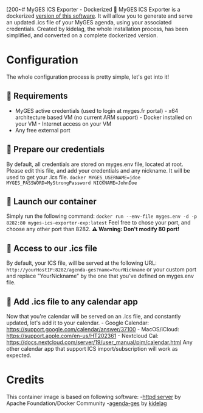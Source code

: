 [200~# MyGES ICS Exporter - Dockerized 🐳 MyGES ICS Exporter is a dockerized
[version of this software](https://github.com/kidelag/agenda-ges). It will allow you
to generate and serve an updated .ics file of your MyGES agenda, using your associated
credentials. Created by kidelag, the whole installation process, has been simplified,
and converted on a complete dockerized version.
# Configuration
The whole configuration process is pretty simple, let's get into it!
## 🧰 Requirements
- MyGES active credentials (used to login at myges.fr portal) - x64 architecture based
VM (no current ARM support) - Docker installed on your VM - Internet access on your VM
- Any free external port
## 🔑 Prepare our credentials
By default, all credentials are stored on myges.env file, located at root. Please edit
this file, and add your credentials and any nickname.  It will be used to get your
.ics file. ``` docker MYGES_USERNAME=jdoe MYGES_PASSWORD=MyStrongPassword
NICKNAME=JohnDoe ```
## 🚀 Launch our container
Simply run the following command: ```docker run --env-file myges.env -d -p 8282:80
myges-ics-exporter-exp:latest``` Feel free to chose your port, and choose any other
port than 8282. **⚠️ Warning: Don't modify 80 port!**
## 🔗 Access to our .ics file
By default, your ICS file, will be served at the following URL:
```http://yourHostIP:8282/agenda-ges?name=YourNickname``` or your custom port and replace "YourNickname" by the one that you've defined on myges.env file.
## 📅 Add .ics file to any calendar app
Now that you're calendar will be served on an .ics file, and constantly updated, let's
add it to your calendar. - Google Calendar:
https://support.google.com/calendar/answer/37100 - MacOS/iCloud:
https://support.apple.com/en-us/HT202361 - Nextcloud Cal:
https://docs.nextcloud.com/server/19/user_manual/pim/calendar.html Any other calendar
app that support ICS import/subscription will work as expected.
# Credits
This container image is based on following software: -[httpd
server](https://hub.docker.com/_/httpd) by Apache Foundation/Docker Community
-[agenda-ges](https://github.com/kidelag/agenda-ges) by
[kidelag](https://github.com/kidelag)